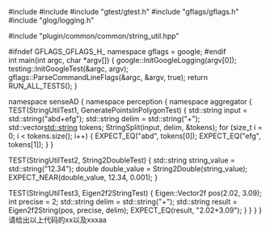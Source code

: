 

#include <string>
#include <vector>
#include "gtest/gtest.h"
#include "gflags/gflags.h"
#include "glog/logging.h"

#include "plugin/common/common/string_util.hpp"

#ifndef GFLAGS_GFLAGS_H_
namespace gflags = google;
#endif  
int main(int argc, char *argv[]) {
    google::InitGoogleLogging(argv[0]);
    testing::InitGoogleTest(&argc, argv);
    gflags::ParseCommandLineFlags(&argc, &argv, true);
    return RUN_ALL_TESTS();
}

namespace senseAD {
namespace perception {
namespace aggregator {
TEST(StringUtilTest1, GeneratePointsInPolygonTest) {
    std::string input = std::string("abd+efg");
    std::string delim = std::string("+");
    std::vector<std::string> tokens;
    StringSplit(input, delim, &tokens);
    for (size_t i = 0; i < tokens.size(); i++) {
        EXPECT_EQ("abd", tokens[0]);
        EXPECT_EQ("efg", tokens[1]);
    }
}

TEST(StringUtilTest2, String2DoubleTest) {
    std::string string_value = std::string("12.34");
    double double_value = String2Double(string_value);
    EXPECT_NEAR(double_value, 12.34, 0.001);
}

TEST(StringUtilTest3, Eigen2f2StringTest) {
    Eigen::Vector2f pos(2.02, 3.09);
    int precise = 2;
    std::string delim = std::string("+");
    std::string result = Eigen2f2String(pos, precise, delim);
    EXPECT_EQ(result, "2.02+3.09");
}
}  }  }  
请给出以上代码的xx以及xxxaa